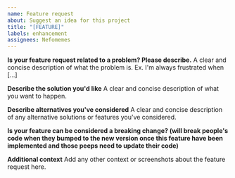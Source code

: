 ```yaml
---
name: Feature request
about: Suggest an idea for this project
title: "[FEATURE]"
labels: enhancement
assignees: Nefomemes
---
```


**Is your feature request related to a problem? Please describe.**
A clear and concise description of what the problem is. Ex. I'm always frustrated when [...]

**Describe the solution you'd like**
A clear and concise description of what you want to happen.

**Describe alternatives you've considered**
A clear and concise description of any alternative solutions or features you've considered.

**Is your feature can be considered a breaking change? (will break people's code when they bumped to the new version once this feature have been implemented and those peeps need to update their code)**

**Additional context**
Add any other context or screenshots about the feature request here.
